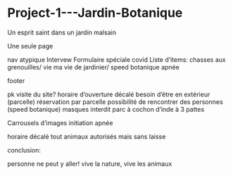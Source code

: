 # Project-1---Jardin-Botanique
Un esprit saint dans un jardin malsain

Une seule page


nav atypique
Intervew
Formulaire spéciale covid
Liste d’items: chasses aux grenouilles/
              vie ma vie de jardinier/
              speed botanique
              apnée

footer

pk visite du site?
horaire d’ouverture décalé
besoin d’être en extérieur  (parcelle)
réservation par parcelle
possibilité de rencontrer des personnes (speed botanique)
masques interdit
parc à cochon d’inde à 3 pattes


Carrousels d’images
initiation apnée

horaire décalé
tout animaux autorisés mais sans laisse


conclusion:

personne ne peut y aller! vive la nature, vive les animaux 
